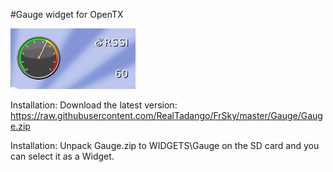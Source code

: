 #Gauge widget for OpenTX

![Screenshot](screenshot.png)

Installation:
Download the latest version: https://raw.githubusercontent.com/RealTadango/FrSky/master/Gauge/Gauge.zip

Installation:
Unpack Gauge.zip to WIDGETS\Gauge on the SD card and you can select it as a Widget.

